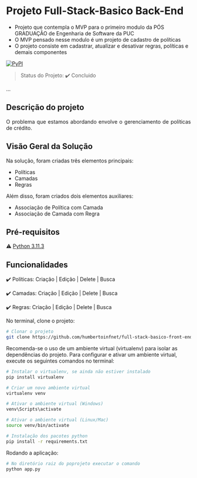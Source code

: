 <h1>Projeto Full-Stack-Basico Back-End</h1> 

- Projeto que contempla o MVP para o primeiro modulo da PÓS GRADUAÇÃO de Engenharia de Software da PUC
- O MVP pensado nesse modulo é um projeto de cadastro de políticas
- O projeto consiste em cadastrar, atualizar e desativar regras, políticas e demais componentes


[![PyPI](https://img.shields.io/pypi/pyversions/apache-superset.svg?maxAge=2592000)](https://pypi.python.org/pypi/apache-superset)


> Status do Projeto: :heavy_check_mark: Concluido

... 

## Descrição do projeto 

<p align="justify">
  O problema que estamos abordando envolve o gerenciamento de políticas de crédito.
</p>

## Visão Geral da Solução

Na solução, foram criadas três elementos principais:

- Políticas
- Camadas
- Regras

Além disso, foram criados dois elementos auxiliares:

- Associação de Política com Camada
- Associação de Camada com Regra

## Pré-requisitos

:warning: [Python 3.11.3](https://www.python.org/downloads/release/python-3113/)

## Funcionalidades

:heavy_check_mark: Políticas: Criação | Edição | Delete | Busca

:heavy_check_mark: Camadas: Criação | Edição | Delete | Busca

:heavy_check_mark: Regras: Criação | Edição | Delete | Busca

No terminal, clone o projeto: 

```bash
# Clonar o projeto
git clone https://github.com/humbertoinfnet/full-stack-basico-front-end.git
```

Recomenda-se o uso de um ambiente virtual (virtualenv) para isolar as dependências do projeto. Para configurar e ativar um ambiente virtual, execute os seguintes comandos no terminal:
```bash
# Instalar o virtualenv, se ainda não estiver instalado
pip install virtualenv

# Criar um novo ambiente virtual
virtualenv venv

# Ativar o ambiente virtual (Windows)
venv\Scripts\activate

# Ativar o ambiente virtual (Linux/Mac)
source venv/bin/activate

# Instalação dos pacotes python
pip install -r requirements.txt
```

Rodando a aplicação: 

```bash
# No diretório raiz do poprojeto executar o comando
python app.py
```
